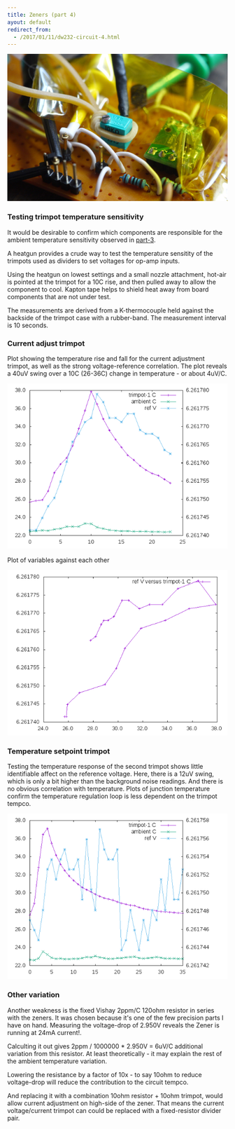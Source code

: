 ```yaml
---
title: Zeners (part 4)
ayout: default
redirect_from:
  - /2017/01/11/dw232-circuit-4.html
---
```


![board](/public/images/dw232/DSC02624.JPG)


### Testing trimpot temperature sensitivity


It would be desirable to confirm which components are responsible for the ambient temperature sensitivity observed in [part-3](/2017/01/10/dw232-circuit-3.html). 

A heatgun provides a crude way to test the temperature sensitity of the trimpots used as dividers to set voltages for op-amp inputs. 

Using the heatgun on lowest settings and a small nozzle attachment, hot-air is pointed at the trimpot for a 10C rise, and then pulled away to allow the component to cool. Kapton tape helps to shield heat away from board components that are not under test. 

The measurements are derived from a K-thermocouple held against the backside of the trimpot case with a rubber-band. The measurement interval is 10 seconds.

### Current adjust trimpot

Plot showing the temperature rise and fall for the current adjustment trimpot, as well as the strong voltage-reference correlation. The plot reveals a 40uV swing over a 10C (26-36C) change in temperature - or about 4uV/C. 


![plot](/public/images/dw232/sensitivity-01/output/plot-01.png)

Plot of variables against each other

![plot](/public/images/dw232/sensitivity-01/output/plot-02.png)


### Temperature setpoint trimpot

Testing the temperature response of the second trimpot shows little identifiable affect on the reference voltage. Here, there is a 12uV swing, which is only a bit higher than the background noise readings. And there is no obvious correlation with temperature. Plots of junction temperature confirm the temperature regulation loop is less dependent on the trimpot tempco.

![plot](/public/images/dw232/sensitivity-02/output/plot-01.png)


### Other variation

Another weakness is the fixed Vishay 2ppm/C 120ohm resistor in series with the zeners. It was chosen because it's one of the few precision parts I have on hand. Measuring the voltage-drop of 2.950V reveals the Zener is running at 24mA current!.

Calculting it out gives 2ppm / 1000000 * 2.950V = 6uV/C additional variation from this resistor. At least theoretically - it may explain the rest of the ambient temperature variation.

Lowering the resistance by a factor of 10x - to say 10ohm to reduce voltage-drop will reduce the contribution to the circuit tempco. 

And replacing it with a combination 10ohm resistor + 10ohm trimpot, would allow current adjustment on high-side of the zener. That means the current voltage/current trimpot can could be replaced with a fixed-resistor divider pair. 


